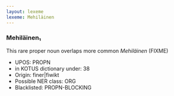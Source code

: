 ```yaml
---
layout: lexeme
lexeme: Mehiläinen
---
```


###  Mehiläinen₁

This rare proper noun overlaps more common *Mehiläinen* (FIXME)
* UPOS:  PROPN
* in KOTUS dictionary under:  38
* Origin:  finer|fiwikt
* Possible NER class:  ORG
* Blacklisted:  PROPN-BLOCKING

